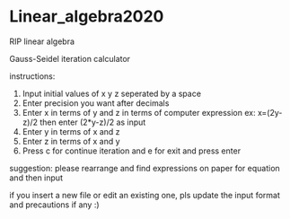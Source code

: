# Linear_algebra2020
RIP linear algebra

Gauss-Seidel iteration calculator

instructions:

1. Input initial values of x y z seperated by a space
2. Enter precision you want after decimals
3. Enter x in terms of y and z in terms of computer expression
   ex: x=(2y-z)/2
        then enter (2*y-z)/2 as input
4. Enter y in terms of x and z
5. Enter z in terms of x and y
6. Press c for continue iteration and e for exit and press enter

suggestion: please rearrange and find expressions on paper for equation and then input

if you insert a new file or edit an existing one, pls update the input format and precautions if any
:)